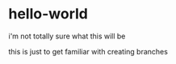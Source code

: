# hello-world
i'm not totally sure what this will be

this is just to get familiar with creating branches
